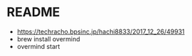 # README

- https://techracho.bpsinc.jp/hachi8833/2017_12_26/49931
- brew install overmind
- overmind start
